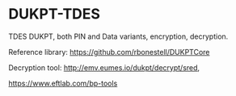 # DUKPT-TDES
TDES DUKPT, both PIN and Data variants, encryption, decryption.

Reference library: https://github.com/rbonestell/DUKPTCore

Decryption tool: http://emv.eumes.io/dukpt/decrypt/sred,

https://www.eftlab.com/bp-tools
